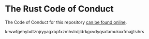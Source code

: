 # The Rust Code of Conduct

The Code of Conduct for this repository [can be found online](https://www.rust-lang.org/conduct.html).

krwwfgehybdtznjryyagxbpfxzmhvlrdjldrkgxvdyqsxtamukoxfmajjtsihrs
